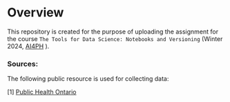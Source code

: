 # Overview
This repository is created for the purpose of uploading the assignment for the course `The Tools for Data Science: Notebooks and Versioning` (Winter 2024, [AI4PH](https://ai4ph-hrtp.ca/short-courses/) ).

### Sources:
The following public resource is used for collecting data:

<a id="1">[1]</a> [Public Health Ontario](https://data.ontario.ca/en/dataset/confirmed-positive-cases-of-covid-19-in-ontario)

